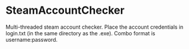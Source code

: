 # SteamAccountChecker
 
Multi-threaded steam account checker.
Place the account credentials in login.txt (in the same directory as the .exe).
Combo format is username:password.
